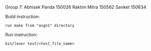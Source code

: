 Group 7:
        Abhisek Panda   150026
        Raktim Mitra    150562
        Sanket          150634

Build instruction:

	run make from "asgn1" directory

Run instruction:
	
	bin/lexer test/<test_file_name>
